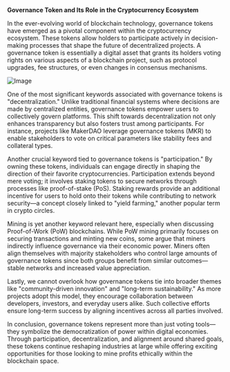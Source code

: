 **Governance Token and Its Role in the Cryptocurrency Ecosystem**

In the ever-evolving world of blockchain technology, governance tokens have emerged as a pivotal component within the cryptocurrency ecosystem. These tokens allow holders to participate actively in decision-making processes that shape the future of decentralized projects. A governance token is essentially a digital asset that grants its holders voting rights on various aspects of a blockchain project, such as protocol upgrades, fee structures, or even changes in consensus mechanisms.

![Image](https://github.com/user-attachments/assets/31692037-0104-4703-abd1-696b6a7dd41b)

One of the most significant keywords associated with governance tokens is "decentralization." Unlike traditional financial systems where decisions are made by centralized entities, governance tokens empower users to collectively govern platforms. This shift towards decentralization not only enhances transparency but also fosters trust among participants. For instance, projects like MakerDAO leverage governance tokens (MKR) to enable stakeholders to vote on critical parameters like stability fees and collateral types.

Another crucial keyword tied to governance tokens is "participation." By owning these tokens, individuals can engage directly in shaping the direction of their favorite cryptocurrencies. Participation extends beyond mere voting; it involves staking tokens to secure networks through processes like proof-of-stake (PoS). Staking rewards provide an additional incentive for users to hold onto their tokens while contributing to network security—a concept closely linked to "yield farming," another popular term in crypto circles.

Mining is yet another keyword relevant here, especially when discussing Proof-of-Work (PoW) blockchains. While PoW mining primarily focuses on securing transactions and minting new coins, some argue that miners indirectly influence governance via their economic power. Miners often align themselves with majority stakeholders who control large amounts of governance tokens since both groups benefit from similar outcomes—stable networks and increased value appreciation.

Lastly, we cannot overlook how governance tokens tie into broader themes like "community-driven innovation" and "long-term sustainability." As more projects adopt this model, they encourage collaboration between developers, investors, and everyday users alike. Such collective efforts ensure long-term success by aligning incentives across all parties involved.

In conclusion, governance tokens represent more than just voting tools—they symbolize the democratization of power within digital economies. Through participation, decentralization, and alignment around shared goals, these tokens continue reshaping industries at large while offering exciting opportunities for those looking to mine profits ethically within the blockchain space.